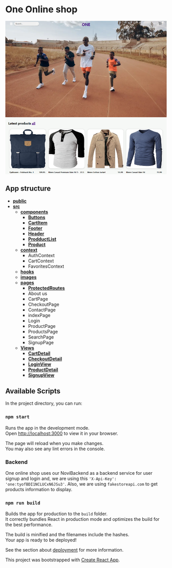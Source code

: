 # One Online shop
![app screenshot](./screenshot.png)

## App structure
- [**public**](public)
- [**src**](src)
    - [**components**](src/components)
        - [**Buttons**](src/components/Buttons)
        - [**CartItem**](src/components/CartItem)
        - [**Footer**](src/components/Footer)
        - [**Header**](src/components/Header)
        - [**ProdductList**](src/components/ProdductList)
        - [**Product**](src/components/Product)
    - [**context**](src/context)
        - AuthContext
        - CartContext
        - FavoritesContext
    - [**hooks**](src/hooks)
    - [**images**](src/images)
    - [**pages**](src/pages)
        - [**ProtectedRoutes**](src/pages/ProtectedRoutes)
        - About us
        - CartPage
        - CheckoutPage
        - ContactPage
        - indexPage
        - Login
        - ProductPage
        - ProductsPage
        - SearchPage
        - SignupPage
    - [**Views**](src/Views)
        - [**CartDetail**](src/Views/CartDetail)
        - [**CheckoutDetail**](src/Views/CheckoutDetail)
        - [**LoginView**](src/Views/LoginView)
        - [**ProductDetail**](src/Views/ProductDetail)
        - [**SignupView**](src/Views/SignupView)

## Available Scripts

In the project directory, you can run:

### `npm start`

Runs the app in the development mode.\
Open [http://localhost:3000](http://localhost:3000) to view it in your browser.

The page will reload when you make changes.\
You may also see any lint errors in the console.

### Backend

One online shop uses our NoviBackend as a backend service for user signup and login and, we are using this `'X-Api-Key': 'one:tyofBDI1NCLUCxN6JSu3'`.
Also, we are using `fakestoreapi.com` to get products information to display.

### `npm run build`

Builds the app for production to the `build` folder.\
It correctly bundles React in production mode and optimizes the build for the best performance.

The build is minified and the filenames include the hashes.\
Your app is ready to be deployed!

See the section about [deployment](https://facebook.github.io/create-react-app/docs/deployment) for more information.


This project was bootstrapped with [Create React App](https://github.com/facebook/create-react-app).